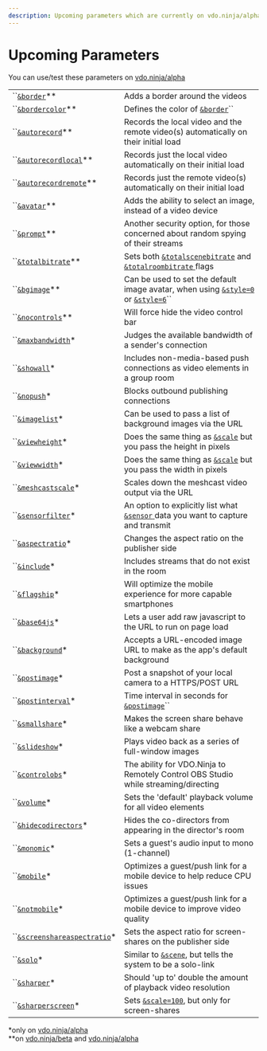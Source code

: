 ```yaml
---
description: Upcoming parameters which are currently on vdo.ninja/alpha
---
```


# Upcoming Parameters

You can use/test these parameters on [vdo.ninja/alpha](https://vdo.ninja/alpha/)

|                                                                |                                                                                                                                                                    |
| -------------------------------------------------------------- | ------------------------------------------------------------------------------------------------------------------------------------------------------------------ |
| ``[`&border`](and-border.md)\*\*                               | Adds a border around the videos                                                                                                                                    |
| ``[`&bordercolor`](and-bordercolor.md)\*\*                     | Defines the color of [`&border`](and-border.md)``                                                                                                                  |
| ``[`&autorecord`](and-autorecord.md)\*\*                       | Records the local video and the remote video(s) automatically on their initial load                                                                                |
| ``[`&autorecordlocal`](and-autorecordlocal.md)\*\*             | Records just the local video automatically on their initial load                                                                                                   |
| ``[`&autorecordremote`](and-autorecordremote.md)\*\*           | Records just the remote video(s) automatically on their initial load                                                                                               |
| ``[`&avatar`](and-avatar.md)\*\*                               | Adds the ability to select an image, instead of a video device                                                                                                     |
| ``[`&prompt`](and-prompt.md)\*\*                               | Another security option, for those concerned about random spying of their streams                                                                                  |
| ``[`&totalbitrate`](and-totalbitrate.md)\*\*                   | Sets both [`&totalscenebitrate`](../../newly-added-parameters/and-maxtotalscenebitrate.md) and [`&totalroombitrate` ](../view-parameters/totalroombitrate.md)flags |
| ``[`&bgimage`](and-bgimage.md)\*\*                             | Can be used to set the default image avatar, when using [`&style=0` ](../design-parameters/style.md)or [`&style=6`](../design-parameters/style.md)``               |
| ``[`&nocontrols`](and-nocontrols.md)\*\*                       | Will force hide the video control bar                                                                                                                              |
| ``[`&maxbandwidth`](and-maxbandwidth.md)\*                     | Judges the available bandwidth of a sender's connection                                                                                                            |
| ``[`&showall`](and-showall.md)\*                               | Includes non-media-based push connections as video elements in a group room                                                                                        |
| ``[`&nopush`](and-nopush.md)\*                                 | Blocks outbound publishing connections                                                                                                                             |
| ``[`&imagelist`](and-imagelist.md)\*                           | Can be used to pass a list of background images via the URL                                                                                                        |
| ``[`&viewheight`](and-viewheight.md)\*                         | Does the same thing as [`&scale`](../view-parameters/scale.md) but you pass the height in pixels                                                                   |
| ``[`&viewwidth`](and-viewwidth.md)\*                           | Does the same thing as [`&scale`](../view-parameters/scale.md) but you pass the width in pixels                                                                    |
| ``[`&meshcastscale`](and-meshcastscale.md)\*                   | Scales down the meshcast video output via the URL                                                                                                                  |
| ``[`&sensorfilter`](and-sensorfilter.md)\*                     | An option to explicitly list what [`&sensor` ](../../source-settings/sensor.md)data you want to capture and transmit                                               |
| ``[`&aspectratio`](and-aspectratio.md)\*                       | Changes the aspect ratio on the publisher side                                                                                                                     |
| ``[`&include`](and-include.md)\*                               | Includes streams that do not exist in the room                                                                                                                     |
| ``[`&flagship`](and-flagship.md)\*                             | Will optimize the mobile experience for more capable smartphones                                                                                                   |
| ``[`&base64js`](and-base64js.md)\*                             | Lets a user add raw javascript to the URL to run on page load                                                                                                      |
| ``[`&background`](and-background.md)\*                         | Accepts a URL-encoded image URL to make as the app's default background                                                                                            |
| ``[`&postimage`](and-postimage.md)\*                           | Post a snapshot of your local camera to a HTTPS/POST URL                                                                                                           |
| ``[`&postinterval`](and-postinterval.md)\*                     | Time interval in seconds for [`&postimage`](and-postimage.md)``                                                                                                    |
| ``[`&smallshare`](and-smallshare.md)\*                         | Makes the screen share behave like a webcam share                                                                                                                  |
| ``[`&slideshow`](and-slideshow.md)\*                           | Plays video back as a series of full-window images                                                                                                                 |
| ``[`&controlobs`](and-obs.md)\*                                | The ability for VDO.Ninja to Remotely Control OBS Studio while streaming/directing                                                                                 |
| ``[`&volume`](and-volume.md)\*                                 | Sets the 'default' playback volume for all video elements                                                                                                          |
| ``[`&hidecodirectors`](and-hidecodirectors.md)\*               | Hides the co-directors from appearing in the director's room                                                                                                       |
| ``[`&monomic`](and-monomic.md)\*                               | Sets a guest's audio input to mono (1-channel)                                                                                                                     |
| ``[`&mobile`](and-mobile.md)\*                                 | Optimizes a guest/push link for a mobile device to help reduce CPU issues                                                                                          |
| ``[`&notmobile`](and-notmobile.md)\*                           | Optimizes a guest/push link for a mobile device to improve video quality                                                                                           |
| ``[`&screenshareaspectratio`](and-screenshareaspectratio.md)\* | Sets the aspect ratio for screen-shares on the publisher side                                                                                                      |
| ``[`&solo`](and-solo.md)\*                                     | Similar to [`&scene`](../view-parameters/scene.md), but tells the system to be a solo-link                                                                         |
| ``[`&sharper`](and-sharper.md)\*                               | Should 'up to' double the amount of playback video resolution                                                                                                      |
| ``[`&sharperscreen`](and-sharperscreen.md)\*                   | Sets [`&scale=100`](../view-parameters/scale.md), but only for screen-shares                                                                                       |

\*only on [vdo.ninja/alpha](https://vdo.ninja/alpha/)\
\*\*on [vdo.ninja/beta](https://vdo.ninja/beta/) and [vdo.ninja/alpha](https://vdo.ninja/alpha/)
